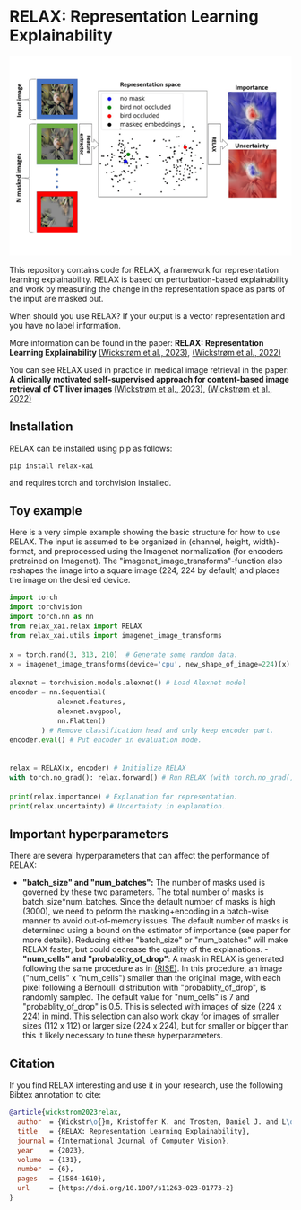 # RELAX: Representation Learning Explainability

</p>
<p align="center">
  <img width="600" src="https://github.com/Wickstrom/RELAX/blob/main/relax-ramework.png">
</p>

This repository contains code for RELAX, a framework for representation learning explainability. RELAX is based on perturbation-based explainability and work by measuring the change in the representation space as parts of the input are masked out.

When should you use RELAX? If your output is a vector representation and you have no label information.

More information can be found in the paper: <b>RELAX: Representation Learning Explainability </b><a href="https://link.springer.com/article/10.1007/s11263-023-01773-2#citeas">(Wickstrøm et al., 2023)</a>, <a href="https://arxiv.org/abs/2112.10161">(Wickstrøm et al., 2022)</a>

You can see RELAX used in practice in medical image retrieval in the paper: <b>A clinically motivated self-supervised approach for content-based image retrieval of CT liver images </b> <a href="https://www.sciencedirect.com/science/article/pii/S0895611123000575">(Wickstrøm et al., 2023)</a>, <a href="https://arxiv.org/abs/2207.04812">(Wickstrøm et al., 2022)</a>

## Installation

RELAX can be installed using pip as follows:

```setup
pip install relax-xai
```

and requires torch and torchvision installed.

## Toy example

Here is a very simple example showing the basic structure for how to use RELAX. The input is assumed to be organized in (channel, height, width)-format, and preprocessed using the Imagenet normalization (for encoders pretrained on Imagenet). The "imagenet_image_transforms"-function also reshapes the image into a square image (224, 224 by default) and places the image on the desired device.

```python
import torch
import torchvision
import torch.nn as nn
from relax_xai.relax import RELAX
from relax_xai.utils import imagenet_image_transforms

x = torch.rand(3, 313, 210)  # Generate some random data.
x = imagenet_image_transforms(device='cpu', new_shape_of_image=224)(x) # Resize image and apply Imagenet normalization.

alexnet = torchvision.models.alexnet() # Load Alexnet model
encoder = nn.Sequential(
            alexnet.features,
            alexnet.avgpool,
            nn.Flatten()
        ) # Remove classification head and only keep encoder part.
encoder.eval() # Put encoder in evaluation mode.


relax = RELAX(x, encoder) # Initialize RELAX
with torch.no_grad(): relax.forward() # Run RELAX (with torch.no_grad() avoid memory issues).

print(relax.importance) # Explanation for representation.
print(relax.uncertainty) # Uncertainty in explanation.
```

## Important hyperparameters

There are several hyperparameters that can affect the performance of RELAX:

- **"batch_size" and "num_batches":** The number of masks used is governed by these two parameters. The total number of masks is batch_size*num_batches. Since the default number of masks is high (3000), we need to peform the masking+encoding in a batch-wise manner to avoid out-of-memory issues. The default number of masks is determined using a bound on the estimator of importance (see paper for more details). Reducing either "batch_size" or "num_batches" will make RELAX faster, but could decrease the quality of the explanations.
-**"num_cells" and "probablity_of_drop"**: A mask in RELAX is generated following the same procedure as in <a href="https://arxiv.org/abs/1806.07421">(RISE)</a>. In this procedure, an image ("num_cells" x "num_cells") smaller than the original image, with each pixel following a Bernoulli distribution with "probablity_of_drop", is randomly sampled. The default value for "num_cells" is 7 and "probablity_of_drop" is 0.5. This is selected with images of size (224 x 224) in mind. This selection can also work okay for images of smaller sizes (112 x 112) or larger size (224 x 224), but for smaller or bigger than this it likely necessary to tune these hyperparameters.

## Citation

If you find RELAX interesting and use it in your research, use the following Bibtex annotation to cite:

```bibtex
@article{wickstrom2023relax,
  author  = {Wickstr\o{}m, Kristoffer K. and Trosten, Daniel J. and L\o{}kse, Sigurd and Boubekki, Ahc\`{e}ne and Mikalsen, Karl \o{}yvind and Kampffmeyer, Michael C. and Jenssen, Robert},
  title   = {RELAX: Representation Learning Explainability},
  journal = {International Journal of Computer Vision},
  year    = {2023},
  volume  = {131},
  number  = {6},
  pages   = {1584–1610},
  url     = {https://doi.org/10.1007/s11263-023-01773-2}
}
```
